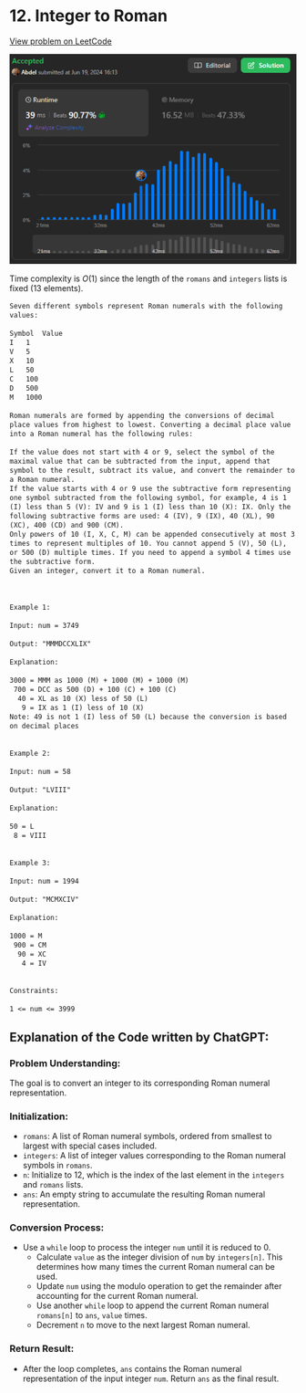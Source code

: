 # 12. Integer to Roman

[View problem on LeetCode](https://leetcode.com/problems/integer-to-roman/)

![Submission](image.png)

Time complexity is $O(1)$ since the length of the `romans` and `integers` lists is fixed (13 elements).

```
Seven different symbols represent Roman numerals with the following values:

Symbol	Value
I	1
V	5
X	10
L	50
C	100
D	500
M	1000

Roman numerals are formed by appending the conversions of decimal place values from highest to lowest. Converting a decimal place value into a Roman numeral has the following rules:

If the value does not start with 4 or 9, select the symbol of the maximal value that can be subtracted from the input, append that symbol to the result, subtract its value, and convert the remainder to a Roman numeral.
If the value starts with 4 or 9 use the subtractive form representing one symbol subtracted from the following symbol, for example, 4 is 1 (I) less than 5 (V): IV and 9 is 1 (I) less than 10 (X): IX. Only the following subtractive forms are used: 4 (IV), 9 (IX), 40 (XL), 90 (XC), 400 (CD) and 900 (CM).
Only powers of 10 (I, X, C, M) can be appended consecutively at most 3 times to represent multiples of 10. You cannot append 5 (V), 50 (L), or 500 (D) multiple times. If you need to append a symbol 4 times use the subtractive form.
Given an integer, convert it to a Roman numeral.



Example 1:

Input: num = 3749

Output: "MMMDCCXLIX"

Explanation:

3000 = MMM as 1000 (M) + 1000 (M) + 1000 (M)
 700 = DCC as 500 (D) + 100 (C) + 100 (C)
  40 = XL as 10 (X) less of 50 (L)
   9 = IX as 1 (I) less of 10 (X)
Note: 49 is not 1 (I) less of 50 (L) because the conversion is based on decimal places


Example 2:

Input: num = 58

Output: "LVIII"

Explanation:

50 = L
 8 = VIII


Example 3:

Input: num = 1994

Output: "MCMXCIV"

Explanation:

1000 = M
 900 = CM
  90 = XC
   4 = IV


Constraints:

1 <= num <= 3999
```

## Explanation of the Code written by ChatGPT:

### Problem Understanding:

The goal is to convert an integer to its corresponding Roman numeral representation.

### Initialization:

- `romans`: A list of Roman numeral symbols, ordered from smallest to largest with special cases included.
- `integers`: A list of integer values corresponding to the Roman numeral symbols in `romans`.
- `n`: Initialize to 12, which is the index of the last element in the `integers` and `romans` lists.
- `ans`: An empty string to accumulate the resulting Roman numeral representation.

### Conversion Process:

- Use a `while` loop to process the integer `num` until it is reduced to 0.
  - Calculate `value` as the integer division of `num` by `integers[n]`. This determines how many times the current Roman numeral can be used.
  - Update `num` using the modulo operation to get the remainder after accounting for the current Roman numeral.
  - Use another `while` loop to append the current Roman numeral `romans[n]` to `ans`, `value` times.
  - Decrement `n` to move to the next largest Roman numeral.

### Return Result:

- After the loop completes, `ans` contains the Roman numeral representation of the input integer `num`. Return `ans` as the final result.
